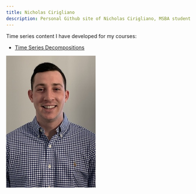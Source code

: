 ```yaml
---
title: Nicholas Cirigliano
description: Personal Github site of Nicholas Cirigliano, MSBA student at The College of William & Mary
---
```


Time series content I have developed for my courses: 

 - [Time Series Decompositions](/TimeSeries/index.md)

![My Picture](/pics/GithubPic.jpeg)
